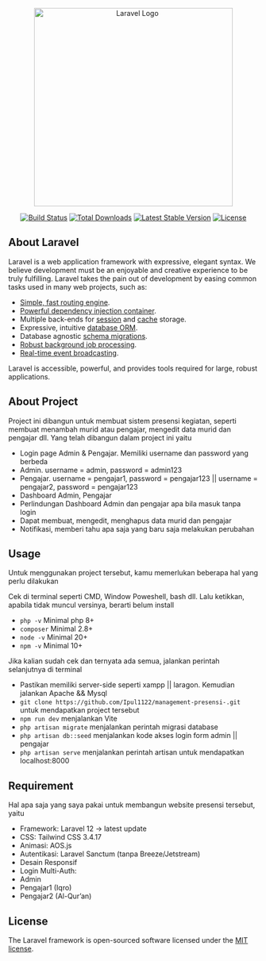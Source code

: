 <p align="center"><a href="https://laravel.com" target="_blank"><img src="https://raw.githubusercontent.com/laravel/art/master/logo-lockup/5%20SVG/2%20CMYK/1%20Full%20Color/laravel-logolockup-cmyk-red.svg" width="400" alt="Laravel Logo"></a></p>

<p align="center">
<a href="https://github.com/laravel/framework/actions"><img src="https://github.com/laravel/framework/workflows/tests/badge.svg" alt="Build Status"></a>
<a href="https://packagist.org/packages/laravel/framework"><img src="https://img.shields.io/packagist/dt/laravel/framework" alt="Total Downloads"></a>
<a href="https://packagist.org/packages/laravel/framework"><img src="https://img.shields.io/packagist/v/laravel/framework" alt="Latest Stable Version"></a>
<a href="https://packagist.org/packages/laravel/framework"><img src="https://img.shields.io/packagist/l/laravel/framework" alt="License"></a>
</p>

## About Laravel

Laravel is a web application framework with expressive, elegant syntax. We believe development must be an enjoyable and creative experience to be truly fulfilling. Laravel takes the pain out of development by easing common tasks used in many web projects, such as:

- [Simple, fast routing engine](https://laravel.com/docs/routing).
- [Powerful dependency injection container](https://laravel.com/docs/container).
- Multiple back-ends for [session](https://laravel.com/docs/session) and [cache](https://laravel.com/docs/cache) storage.
- Expressive, intuitive [database ORM](https://laravel.com/docs/eloquent).
- Database agnostic [schema migrations](https://laravel.com/docs/migrations).
- [Robust background job processing](https://laravel.com/docs/queues).
- [Real-time event broadcasting](https://laravel.com/docs/broadcasting).

Laravel is accessible, powerful, and provides tools required for large, robust applications.



## About Project

Project ini dibangun untuk membuat sistem presensi kegiatan, seperti membuat menambah murid atau pengajar, mengedit data murid dan pengajar dll. Yang telah dibangun dalam project ini yaitu

- Login page Admin & Pengajar. Memiliki username dan password yang berbeda
- Admin. username = admin, password = admin123
- Pengajar. username = pengajar1, password = pengajar123 || username = pengajar2, password = pengajar123
- Dashboard Admin, Pengajar
- Perlindungan Dashboard Admin dan pengajar apa bila masuk tanpa login
- Dapat membuat, mengedit, menghapus data murid dan pengajar
- Notifikasi, memberi tahu apa saja yang baru saja melakukan perubahan

## Usage

Untuk menggunakan project tersebut, kamu memerlukan beberapa hal yang perlu dilakukan

Cek di terminal seperti CMD, Window Poweshell, bash dll. Lalu ketikkan, apabila tidak muncul versinya, berarti belum install
- `php -v` Minimal php 8+
- `composer` Minimal 2.8+
- `node -v` Minimal 20+
- `npm -v` Minimal 10+

Jika kalian sudah cek dan ternyata ada semua, jalankan perintah selanjutnya di terminal
- Pastikan memiliki server-side seperti xampp || laragon. Kemudian jalankan Apache && Mysql
- `git clone https://github.com/Ipul1122/management-presensi-.git` untuk mendapatkan project tersebut
- `npm run dev` menjalankan Vite
- `php artisan migrate` menjalankan perintah migrasi database
- `php artisan db::seed` menjalankan kode akses login form admin || pengajar
- `php artisan serve` menjalankan perintah artisan untuk mendapatkan localhost:8000

## Requirement

Hal apa saja yang saya pakai untuk membangun website presensi tersebut, yaitu 

- Framework: Laravel 12 -> latest update
- CSS: Tailwind CSS 3.4.17
- Animasi: AOS.js
- Autentikasi: Laravel Sanctum (tanpa Breeze/Jetstream)
- Desain Responsif
- Login Multi-Auth:
- Admin
- Pengajar1 (Iqro)
- Pengajar2 (Al-Qur’an)

## License

The Laravel framework is open-sourced software licensed under the [MIT license](https://opensource.org/licenses/MIT).

